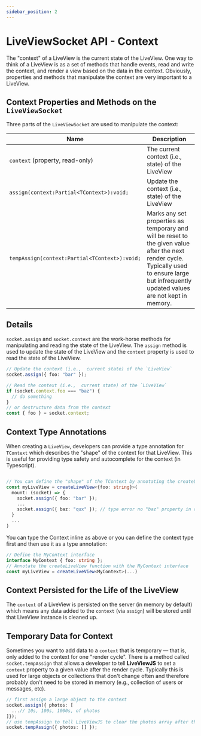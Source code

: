 ```yaml
---
sidebar_position: 2
---
```


# LiveViewSocket API - Context

The "context" of a LiveView is the current state of the LiveView. One way to think of a LiveView is as a set of methods
that handle events, read and write the context, and render a view based on the data in the context. Obviously,
properties and methods that manipulate the context are very important to a LiveView.

## Context Properties and Methods on the `LiveViewSocket`

Three parts of the `LiveViewSocket` are used to manipulate the context:

| Name                                          | Description                                                                                                                                                                                    |
| --------------------------------------------- | ---------------------------------------------------------------------------------------------------------------------------------------------------------------------------------------------- |
| `context` (property, read-only)               | The current context (i.e., state) of the LiveView                                                                                                                                              |
| `assign(context:Partial<TContext>):void;`     | Update the context (i.e., state) of the LiveView                                                                                                                                               |
| `tempAssign(context:Partial<TContext>):void;` | Marks any set properties as temporary and will be reset to the given value after the next render cycle. Typically used to ensure large but infrequently updated values are not kept in memory. |

## Details

`socket.assign` and `socket.context` are the work-horse methods for manipulating and reading the state of the LiveView.
The `assign` method is used to update the state of the LiveView and the `context` property is used to read the state of
the LiveView.

```ts
// Update the context (i.e.,  current state) of the `LiveView`
socket.assign({ foo: "bar" });
```

```ts
// Read the context (i.e.,  current state) of the `LiveView`
if (socket.context.foo === "baz") {
  // do something
}
// or destructure data from the context
const { foo } = socket.context;
```

## Context Type Annotations

When creating a `LiveView`, developers can provide a type annotation for `TContext` which describes the "shape" of the
context for that LiveView. This is useful for providing type safety and autocomplete for the context (in Typescript).

```ts

// You can define the "shape" of the TContext by annotating the createLiveView function
const myLiveView = createLiveView<{foo: string}>(
  mount: (socket) => {
    socket.assign({ foo: "bar" });
    ...
    socket.assign({ baz: "qux" }); // type error no "baz" property in context
  }
  ...
)
```

You can type the Context inline as above or you can define the context type first and then use it as a type annotation:

```ts
// Define the MyContext interface
interface MyContext { foo: string };
// Annotate the createLiveView function with the MyContext interface
const myLiveView = createLiveView<MyContext>(...)
```

## Context Persisted for the Life of the LiveView

The `context` of a LiveView is persisted on the server (in memory by default) which means any data added to the
`context` (via `assign`) will be stored until that LiveView instance is cleaned up.

## Temporary Data for Context

Sometimes you want to add data to a `context` that is temporary &mdash; that is, only added to the context for one
"render cycle". There is a method called `socket.tempAssign` that allows a developer to tell **LiveViewJS** to set a
`context` property to a given value after the render cycle. Typically this is used for large objects or collections that
don't change often and therefore probably don't need to be stored in memory (e.g., collection of users or messages,
etc).

```ts
// first assign a large object to the context
socket.assign({ photos: [
  ...// 10s, 100s, 1000s, of photos
]});
// use tempAssign to tell LiveViewJS to clear the photos array after this render cycle
socket.tempAssign({ photos: [] });
```
